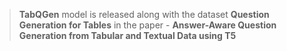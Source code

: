 > **TabQGen** model is released along with the dataset **Question Generation for Tables** in the paper - **Answer-Aware Question Generation from Tabular and Textual Data using T5**